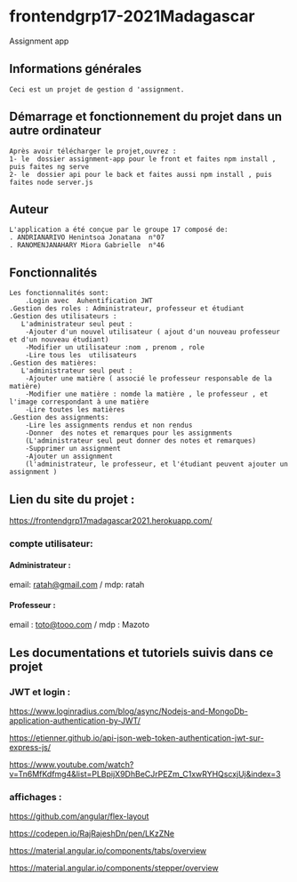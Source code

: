 # frontendgrp17-2021Madagascar

Assignment app

## Informations générales
    Ceci est un projet de gestion d 'assignment.

## Démarrage et fonctionnement du projet dans un autre ordinateur 
    Après avoir télécharger le projet,ouvrez :
	1- le  dossier assignment-app pour le front et faites npm install , puis faites ng serve
	2- le  dossier api pour le back et faites aussi npm install , puis faites node server.js 

## Auteur
    L'application a été conçue par le groupe 17 composé de:
    . ANDRIANARIVO Henintsoa Jonatana  n°07
	. RANOMENJANAHARY Miora Gabrielle  n°46
        

## Fonctionnalités
    Les fonctionnalités sont:
        .Login avec  Auhentification JWT
	.Gestion des roles : Administrateur, professeur et étudiant
	.Gestion des utilisateurs :
	   L'administrateur seul peut :
	   	-Ajouter d'un nouvel utilisateur ( ajout d'un nouveau professeur et d'un nouveau étudiant)
		-Modifier un utilisateur :nom , prenom , role 
		-Lire tous les  utilisateurs
	.Gestion des matières:
	   L'administrateur seul peut :	
		-Ajouter une matière ( associé le professeur responsable de la matière)
		-Modifier une matière : nomde la matière , le professeur , et l'image correspondant à une matière
		-Lire toutes les matières
	.Gestion des assignments:
		-Lire les assignments rendus et non rendus
		-Donner  des notes et remarques pour les assignments 
        (L'administrateur seul peut donner des notes et remarques)  
		-Supprimer un assignment
		-Ajouter un assignment
        (l'administrateur, le professeur, et l'étudiant peuvent ajouter un assignment )

## Lien du site du projet :

https://frontendgrp17madagascar2021.herokuapp.com/

### compte utilisateur:
#### Administrateur : 
email: ratah@gmail.com / mdp: ratah
#### Professeur : 
email : toto@tooo.com / mdp : Mazoto

		
## Les documentations et tutoriels suivis dans ce projet
### JWT et login :
https://www.loginradius.com/blog/async/Nodejs-and-MongoDb-application-authentication-by-JWT/

https://etienner.github.io/api-json-web-token-authentication-jwt-sur-express-js/

https://www.youtube.com/watch?v=Tn6MfKdfmg4&list=PLBpijX9DhBeCJrPEZm_C1xwRYHQscxjUj&index=3

### affichages :
https://github.com/angular/flex-layout

https://codepen.io/RajRajeshDn/pen/LKzZNe

https://material.angular.io/components/tabs/overview

https://material.angular.io/components/stepper/overview




 




